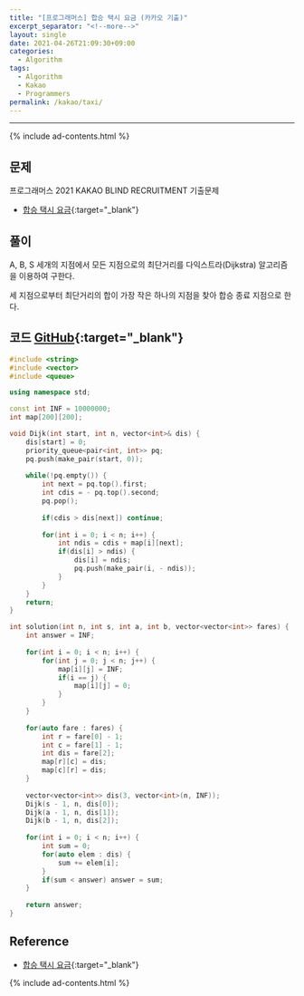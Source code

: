 ```yaml
---
title: "[프로그래머스] 합승 택시 요금 (카카오 기출)"
excerpt_separator: "<!--more-->"
layout: single
date: 2021-04-26T21:09:30+09:00
categories:
  - Algorithm
tags:
  - Algorithm
  - Kakao
  - Programmers
permalink: /kakao/taxi/
---
```

---
{% include ad-contents.html %}

## 문제

프로그래머스 2021 KAKAO BLIND RECRUITMENT 기출문제

* [합승 택시 요금](https://programmers.co.kr/learn/courses/30/lessons/72413){:target="_blank"}
<!--more-->


## 풀이

A, B, S 세개의 지점에서 모든 지점으로의 최단거리를 다익스트라(Dijkstra) 알고리즘을 이용하여 구한다.

세 지점으로부터 최단거리의 합이 가장 작은 하나의 지점을 찾아 합승 종료 지점으로 한다.

## 코드 [GitHub](https://github.com/unionyy/algorithm/blob/main/kakao/2021-recruitment-taxi.cpp){:target="_blank"}

```cpp
#include <string>
#include <vector>
#include <queue>

using namespace std;

const int INF = 10000000;
int map[200][200];

void Dijk(int start, int n, vector<int>& dis) {
    dis[start] = 0;
    priority_queue<pair<int, int>> pq;
    pq.push(make_pair(start, 0));
    
    while(!pq.empty()) {
        int next = pq.top().first;
        int cdis = - pq.top().second;
        pq.pop();
        
        if(cdis > dis[next]) continue;
        
        for(int i = 0; i < n; i++) {
            int ndis = cdis + map[i][next];
            if(dis[i] > ndis) {
                dis[i] = ndis;
                pq.push(make_pair(i, - ndis));
            }
        }
    }
    return;
}

int solution(int n, int s, int a, int b, vector<vector<int>> fares) {
    int answer = INF;
    
    for(int i = 0; i < n; i++) {
        for(int j = 0; j < n; j++) {
            map[i][j] = INF;
            if(i == j) {
                map[i][j] = 0;
            }
        }
    }
    
    for(auto fare : fares) {
        int r = fare[0] - 1;
        int c = fare[1] - 1;
        int dis = fare[2];
        map[r][c] = dis;
        map[c][r] = dis;
    }
    
    vector<vector<int>> dis(3, vector<int>(n, INF));
    Dijk(s - 1, n, dis[0]);
    Dijk(a - 1, n, dis[1]);
    Dijk(b - 1, n, dis[2]);
    
    for(int i = 0; i < n; i++) {
        int sum = 0;
        for(auto elem : dis) {
            sum += elem[i];
        }
        if(sum < answer) answer = sum;
    }
    
    return answer;
}
```

## Reference

* [합승 택시 요금](https://programmers.co.kr/learn/courses/30/lessons/72413){:target="_blank"}

{% include ad-contents.html %}